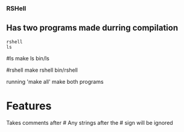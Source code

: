 ### RSHell

## Has two programs made durring compilation
    rshell
    ls
    
#ls
    make ls
    bin/ls

#rshell
    make rshell
    bin/rshell


running 'make all' make both programs


# Features
  Takes comments after \# 
  Any strings after the \# sign will be ignored
